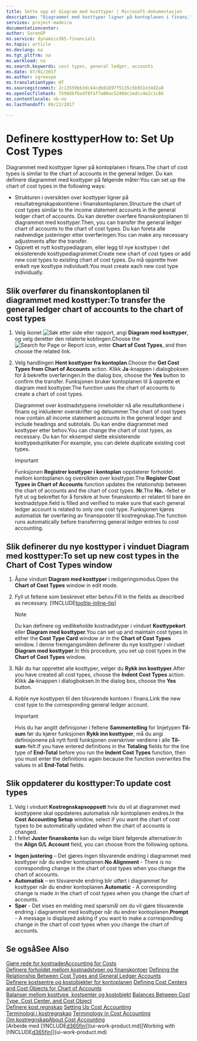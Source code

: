 ```yaml
---
title: Sette opp et diagram med kosttyper | Microsoft-dokumentasjon
description: "Diagrammet med kosttyper ligner på kontoplanen i finans."
services: project-madeira
documentationcenter: 
author: SorenGP
ms.service: dynamics365-financials
ms.topic: article
ms.devlang: na
ms.tgt_pltfrm: na
ms.workload: na
ms.search.keywords: cost types, general ledger, accounts
ms.date: 07/01/2017
ms.author: sgroespe
ms.translationtype: HT
ms.sourcegitcommit: 2c13559bb3dc44cdb61697f5135c5b931e34d2a8
ms.openlocfilehash: 7598dbfbedf8faf7a80ac52469c2edcc4e2c1c66
ms.contentlocale: nb-no
ms.lasthandoff: 09/22/2017

---
```

# <a name="how-to-set-up-cost-types"></a><span data-ttu-id="18fe3-103">Definere kosttyper</span><span class="sxs-lookup"><span data-stu-id="18fe3-103">How to: Set Up Cost Types</span></span>
<span data-ttu-id="18fe3-104">Diagrammet med kosttyper ligner på kontoplanen i finans.</span><span class="sxs-lookup"><span data-stu-id="18fe3-104">The chart of cost types is similar to the chart of accounts in the general ledger.</span></span> <span data-ttu-id="18fe3-105">Du kan definere diagrammet med kosttyper på følgende måter:</span><span class="sxs-lookup"><span data-stu-id="18fe3-105">You can set up the chart of cost types in the following ways:</span></span>  

-   <span data-ttu-id="18fe3-106">Strukturen i oversikten over kosttyper ligner på resultatregnskapskontiene i finanskontoplanen.</span><span class="sxs-lookup"><span data-stu-id="18fe3-106">Structure the chart of cost types similar to the income statement accounts in the general ledger chart of accounts.</span></span> <span data-ttu-id="18fe3-107">Du kan deretter overføre finanskontoplanen til diagrammet med kosttyper.</span><span class="sxs-lookup"><span data-stu-id="18fe3-107">Then, you can transfer the general ledger chart of accounts to the chart of cost types.</span></span> <span data-ttu-id="18fe3-108">Du kan foreta alle nødvendige justeringer etter overføringen.</span><span class="sxs-lookup"><span data-stu-id="18fe3-108">You can make any necessary adjustments after the transfer.</span></span>  
-   <span data-ttu-id="18fe3-109">Opprett et nytt kosttypediagram, eller legg til nye kosttyper i det eksisterende kosttypediagrammet.</span><span class="sxs-lookup"><span data-stu-id="18fe3-109">Create new chart of cost types or add new cost types to existing chart of cost types.</span></span> <span data-ttu-id="18fe3-110">Du må opprette hver enkelt nye kosttype individuelt.</span><span class="sxs-lookup"><span data-stu-id="18fe3-110">You must create each new cost type individually.</span></span>  

## <a name="to-transfer-the-general-ledger-chart-of-accounts-to-the-chart-of-cost-types"></a><span data-ttu-id="18fe3-111">Slik overfører du finanskontoplanen til diagrammet med kosttyper:</span><span class="sxs-lookup"><span data-stu-id="18fe3-111">To transfer the general ledger chart of accounts to the chart of cost types</span></span>  
1.  <span data-ttu-id="18fe3-112">Velg ikonet ![Søk etter side eller rapport](media/ui-search/search_small.png "Ikonet Søk etter side eller rapport"), angi **Diagram med kosttyper**, og velg deretter den relaterte koblingen.</span><span class="sxs-lookup"><span data-stu-id="18fe3-112">Choose the ![Search for Page or Report](media/ui-search/search_small.png "Search for Page or Report icon") icon, enter **Chart of Cost Types**, and then choose the related link.</span></span>  
2.  <span data-ttu-id="18fe3-113">Velg handlingen **Hent kosttyper fra kontoplan**.</span><span class="sxs-lookup"><span data-stu-id="18fe3-113">Choose the **Get Cost Types from Chart of Accounts** action.</span></span> <span data-ttu-id="18fe3-114">Klikk **Ja**-knappen i dialogboksen for å bekrefte overføringen.</span><span class="sxs-lookup"><span data-stu-id="18fe3-114">In the dialog box, choose the **Yes** button to confirm the transfer.</span></span> <span data-ttu-id="18fe3-115">Funksjonen bruker kontoplanen til å opprette et diagram med kosttyper.</span><span class="sxs-lookup"><span data-stu-id="18fe3-115">The function uses the chart of accounts to create a chart of cost types.</span></span>  

    <span data-ttu-id="18fe3-116">Diagrammet over kostnadstypene inneholder nå alle resultatkontiene i finans og inkluderer overskrifter og delsummer.</span><span class="sxs-lookup"><span data-stu-id="18fe3-116">The chart of cost types now contain all income statement accounts in the general ledger and include headings and subtotals.</span></span> <span data-ttu-id="18fe3-117">Du kan endre diagrammet med kosttyper etter behov.</span><span class="sxs-lookup"><span data-stu-id="18fe3-117">You can change the chart of cost types, as necessary.</span></span> <span data-ttu-id="18fe3-118">Du kan for eksempel slette eksisterende kosttypeduplikater.</span><span class="sxs-lookup"><span data-stu-id="18fe3-118">For example, you can delete duplicate existing cost types.</span></span>  

    > [!IMPORTANT]  
    >  <span data-ttu-id="18fe3-119">Funksjonen **Registrer kosttyper i kontoplan** oppdaterer forholdet mellom kontoplanen og oversikten over kosttyper.</span><span class="sxs-lookup"><span data-stu-id="18fe3-119">The **Register Cost Types in Chart of Accounts** function updates the relationship between the chart of accounts and the chart of cost types.</span></span> <span data-ttu-id="18fe3-120">**Nr.**</span><span class="sxs-lookup"><span data-stu-id="18fe3-120">The **No.**</span></span> <span data-ttu-id="18fe3-121">-feltet er fylt ut og bekreftet for å forsikre at hver finanskonto er relatert til bare én kostnadstype.</span><span class="sxs-lookup"><span data-stu-id="18fe3-121">field is filled and verified to make sure that each general ledger account is related to only one cost type.</span></span> <span data-ttu-id="18fe3-122">Funksjonen kjøres automatisk før overføring av finansposter til kostregnskap.</span><span class="sxs-lookup"><span data-stu-id="18fe3-122">The function runs automatically before transferring general ledger entries to cost accounting.</span></span>  

## <a name="to-set-up-new-cost-types-in-the-chart-of-cost-types-window"></a><span data-ttu-id="18fe3-123">Slik definerer du nye kosttyper i vinduet Diagram med kosttyper:</span><span class="sxs-lookup"><span data-stu-id="18fe3-123">To set up new cost types in the Chart of Cost Types window</span></span>  
1.  <span data-ttu-id="18fe3-124">Åpne vinduet **Diagram med kosttyper** i redigeringsmodus.</span><span class="sxs-lookup"><span data-stu-id="18fe3-124">Open the **Chart of Cost Types** window in edit mode.</span></span>  
2.  <span data-ttu-id="18fe3-125">Fyll ut feltene som beskrevet etter behov.</span><span class="sxs-lookup"><span data-stu-id="18fe3-125">Fill in the fields as described as necessary.</span></span> [!INCLUDE[tooltip-inline-tip](includes/tooltip-inline-tip_md.md)]

    > [!NOTE]  
    >  <span data-ttu-id="18fe3-126">Du kan definere og vedlikeholde kostnadstyper i vinduet **Kosttypekort** eller **Diagram med kosttyper**.</span><span class="sxs-lookup"><span data-stu-id="18fe3-126">You can set up and maintain cost types in either the **Cost Type Card** window or in the **Chart of Cost Types** window.</span></span> <span data-ttu-id="18fe3-127">I denne fremgangsmåten definerer du nye kosttyper i vinduet **Diagram med kosttyper**.</span><span class="sxs-lookup"><span data-stu-id="18fe3-127">In this procedure, you set up cost types in the **Chart of Cost Types** window.</span></span>

3.  <span data-ttu-id="18fe3-128">Når du har opprettet alle kosttyper, velger du **Rykk inn kosttyper**.</span><span class="sxs-lookup"><span data-stu-id="18fe3-128">After you have created all cost types, choose the **Indent Cost Types** action.</span></span> <span data-ttu-id="18fe3-129">Klikk **Ja**-knappen i dialogboksen.</span><span class="sxs-lookup"><span data-stu-id="18fe3-129">In the dialog box, choose the **Yes** button.</span></span>  
4.  <span data-ttu-id="18fe3-130">Koble nye kosttypen til den tilsvarende kontoen i finans.</span><span class="sxs-lookup"><span data-stu-id="18fe3-130">Link the new cost type to the corresponding general ledger account.</span></span>  

    > [!IMPORTANT]  
    >  <span data-ttu-id="18fe3-131">Hvis du har angitt definisjoner i feltene **Sammentelling** for linjetypen **Til-sum** før du kjører funksjonen **Rykk inn kosttyper**, må du angi definisjonene på nytt fordi funksjonen overskriver verdiene i alle **Til-sum**-felt.</span><span class="sxs-lookup"><span data-stu-id="18fe3-131">If you have entered definitions in the **Totaling** fields for the line type of **End-Total** before you run the **Indent Cost Types** function, then you must enter the definitions again because the function overwrites the values in all **End-Total** fields.</span></span>  

## <a name="to-update-cost-types"></a><span data-ttu-id="18fe3-132">Slik oppdaterer du kosttyper:</span><span class="sxs-lookup"><span data-stu-id="18fe3-132">To update cost types</span></span>  
1.  <span data-ttu-id="18fe3-133">Velg i vinduet **Kostregnskapsoppsett** hvis du vil at diagrammet med kosttypene skal oppdateres automatisk når kontoplanen endres.</span><span class="sxs-lookup"><span data-stu-id="18fe3-133">In the **Cost Accounting Setup** window, select if you want the chart of cost types to be automatically updated when the chart of accounts is changed.</span></span>  
2.  <span data-ttu-id="18fe3-134">I feltet **Juster finanskonto** kan du velge blant følgende alternativer:</span><span class="sxs-lookup"><span data-stu-id="18fe3-134">In the **Align G/L Account** field, you can choose from the following options.</span></span>  

- <span data-ttu-id="18fe3-135">**Ingen justering** – Det gjøres ingen tilsvarende endring i diagrammet med kosttyper når du endrer kontoplanen.</span><span class="sxs-lookup"><span data-stu-id="18fe3-135">**No Alignment** - There is no corresponding change in the chart of cost types when you change the chart of accounts.</span></span>  
- <span data-ttu-id="18fe3-136">**Automatisk** – en tilsvarende endring blir utført i diagrammet for kosttyper når du endrer kontoplanen.</span><span class="sxs-lookup"><span data-stu-id="18fe3-136">**Automatic** - A corresponding change is made in the chart of cost types when you change the chart of accounts.</span></span>  
- <span data-ttu-id="18fe3-137">**Spør** - Det vises en melding med spørsmål om du vil gjøre tilsvarende endring i diagrammet med kosttyper når du endrer kontoplanen.</span><span class="sxs-lookup"><span data-stu-id="18fe3-137">**Prompt** - A message is displayed asking if you want to make a corresponding change in the chart of cost types when you change the chart of accounts.</span></span>  

## <a name="see-also"></a><span data-ttu-id="18fe3-138">Se også</span><span class="sxs-lookup"><span data-stu-id="18fe3-138">See Also</span></span>  
[<span data-ttu-id="18fe3-139">Gjøre rede for kostnader</span><span class="sxs-lookup"><span data-stu-id="18fe3-139">Accounting for Costs</span></span>](finance-manage-cost-accounting.md)  
<span data-ttu-id="18fe3-140">[Definere forholdet mellom kostnadstyper og finanskontoer](finance-defining-the-relationship-between-cost-types-and-general-ledger-accounts.md) </span><span class="sxs-lookup"><span data-stu-id="18fe3-140">[Defining the Relationship Between Cost Types and General Ledger Accounts](finance-defining-the-relationship-between-cost-types-and-general-ledger-accounts.md) </span></span>  
<span data-ttu-id="18fe3-141">[Definere kostsentre og kostobjekter for kontoplanen](finance-defining-cost-centers-and-cost-objects-for-chart-of-accounts.md) </span><span class="sxs-lookup"><span data-stu-id="18fe3-141">[Defining Cost Centers and Cost Objects for Chart of Accounts](finance-defining-cost-centers-and-cost-objects-for-chart-of-accounts.md) </span></span>  
<span data-ttu-id="18fe3-142">[Balanser mellom kosttype, kostsenter og kostobjekt](finance-balances-between-cost-type-cost-center-and-cost-object.md) </span><span class="sxs-lookup"><span data-stu-id="18fe3-142">[Balances Between Cost Type, Cost Center, and Cost Object](finance-balances-between-cost-type-cost-center-and-cost-object.md) </span></span>  
<span data-ttu-id="18fe3-143">[Definere kost.regnskap](finance-set-up-cost-accounting.md) </span><span class="sxs-lookup"><span data-stu-id="18fe3-143">[Setting Up Cost Accounting](finance-set-up-cost-accounting.md) </span></span>  
<span data-ttu-id="18fe3-144">[Terminologi i kostregnskap](finance-terminology-in-cost-accounting.md) </span><span class="sxs-lookup"><span data-stu-id="18fe3-144">[Terminology in Cost Accounting](finance-terminology-in-cost-accounting.md) </span></span>  
[<span data-ttu-id="18fe3-145">Om kostregnskap</span><span class="sxs-lookup"><span data-stu-id="18fe3-145">About Cost Accounting</span></span>](finance-about-cost-accounting.md)  
<span data-ttu-id="18fe3-146">[Arbeide med [!INCLUDE[d365fin](includes/d365fin_md.md)]](ui-work-product.md)</span><span class="sxs-lookup"><span data-stu-id="18fe3-146">[Working with [!INCLUDE[d365fin](includes/d365fin_md.md)]](ui-work-product.md)</span></span>

